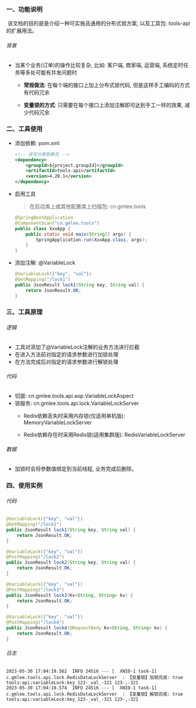 

### 一、功能说明

​		该文档的目的是是介绍一种可实施且通用的分布式锁方案, 以及工具包: tools-api的扩展用法。

###### 背景

- 当某个业务(订单)的操作比较复杂, 比如: 客户端, 商家端, 运营端, 系统定时任务等多处可能有并发问题时

  - **常规做法**: 在每个端的接口上加上分布式锁代码, 但是这样手工编码的方式有代码冗余

  - **变量锁的方式**: 只需要在每个接口上添加注解即可达到手工一样的效果, 减少代码冗余



### 二、工具使用

- 添加依赖: pom.xml

    ```xml
    <!-- 读写分离依赖包 -->
    <dependency>
        <groupId>${project.groupId}</groupId>
        <artifactId>tools-api</artifactId>
        <version>4.20.1</version>
    </dependency>
    ```
    
- 启用工具

  > 在启动类上或其他配置类上扫描包: cn.gmlee.tools

  ```java
  @SpringBootApplication
  @ComponentScan("cn.gmlee.tools")
  public class XxxApp {
      public static void main(String[] args) {
          SpringApplication.run(XxxApp.class, args);
      }
  }
  ```


- 添加注解: @VariableLock

  ```java
  @VariableLock({"key", "val"})
  @GetMapping("/lock1")
  public JsonResult lock1(String key, String val) {
      return JsonResult.OK;
  }
  ```
  
  


### 三、工具原理

###### 逻辑

- 工具对添加了@VariableLock注解的业务方法进行拦截
- 在进入方法前对指定的请求参数进行加锁处理
- 在方法完成后对指定的请求参数进行解锁处理

###### 代码

- 切面: cn.gmlee.tools.api.aop.VariableLockAspect
- 锁服务: cn.gmlee.tools.api.lock.VariableLockServer
  - Redis依赖丢失时采用内存锁(仅适用单机版): MemoryVariableLockServer

  - Redis依赖存在时采用Redis锁(适用集群版): RedisVariableLockServer




###### 数据

- 加锁时会将参数值绑定到当前线程, 业务完成后删除。





### 四、使用实例

###### 代码

```java
@VariableLock({"key", "val"})
@GetMapping("/lock1")
public JsonResult lock1(String key, String val) {
    return JsonResult.OK;
}

@VariableLock({"key", "val"})
@PostMapping("/lock2")
public JsonResult lock2(String key, String val) {
    return JsonResult.OK;
}

@VariableLock({"key", "val"})
@PostMapping("/lock3")
public JsonResult lock3(Kv<String, String> kv) {
    return JsonResult.OK;
}

@VariableLock({"key", "val"})
@PostMapping("/lock4")
public JsonResult lock4(@RequestBody Kv<String, String> kv) {
    return JsonResult.OK;
}
```

###### 日志

```log
2023-05-30 17:04:19.562  INFO 24516 --- [  XNIO-1 task-1] c.gmlee.tools.api.lock.RedisDataLockServer  : 【变量锁】加锁完成: true tools:api:variableLock:key_123-_val_-321 123-,-321
2023-05-30 17:04:19.574  INFO 24516 --- [  XNIO-1 task-1] c.gmlee.tools.api.lock.RedisDataLockServer  : 【变量锁】解锁完成: true tools:api:variableLock:key_123-_val_-321 123-,-321
```

